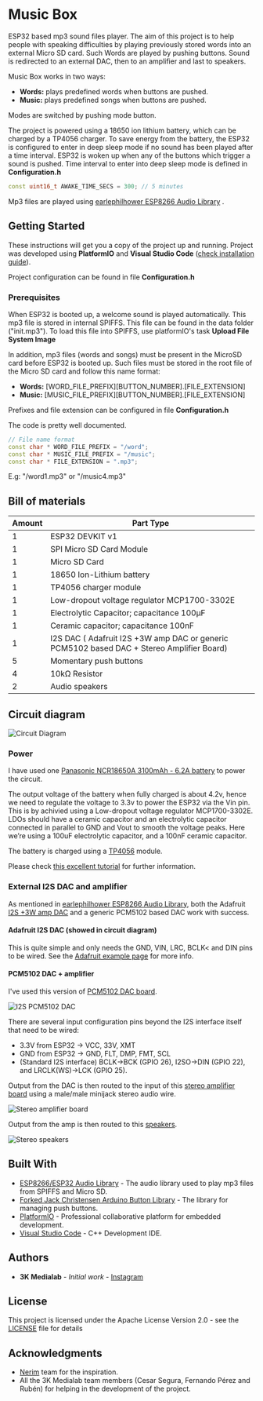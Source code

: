 # Music Box

ESP32 based mp3 sound files player. The aim of this project is to help people with speaking difficulties by playing previously stored words into an external Micro SD card. Such Words are played by pushing buttons. Sound is redirected to an external DAC, then to an amplifier and last to speakers.

Music Box works in two ways:

* **Words:** plays predefined words when buttons are pushed.
* **Music:** plays predefined songs when buttons are pushed.

Modes are switched by pushing mode button.

The project is powered using a 18650 ion lithium battery, which can be charged by a TP4056 charger. To save energy from the battery, the ESP32 is configured to enter in deep sleep mode if no sound has been played after a time interval. ESP32 is woken up when any of the buttons which trigger a sound is pushed. Time interval to enter into deep sleep mode is defined in **Configuration.h**

```c++
const uint16_t AWAKE_TIME_SECS = 300; // 5 minutes
```

Mp3 files are played using [earlephilhower ESP8266 Audio Library](https://www.addicore.com/TP4056-Charger-and-Protection-Module-p/ad310.htm) .

## Getting Started

These instructions will get you a copy of the project up and running. Project was developed using **PlatformIO** and **Visual Studio Code** ([check installation guide](https://platformio.org/install/ide?install=vscode)).

Project configuration can be found in file **Configuration.h**

### Prerequisites

When ESP32 is booted up, a welcome sound is played automatically. This mp3 file is stored in internal SPIFFS. This file can be found in the data folder ("init.mp3"). To load this file into SPIFFS, use platformIO's task **Upload File System Image**

In addition, mp3 files (words and songs) must be present in the MicroSD card before ESP32 is booted up. Such files must be stored in the root file of the Micro SD card and follow this name format:

* **Words:** [WORD_FILE_PREFIX][BUTTON_NUMBER].[FILE_EXTENSION]
* **Music:** [MUSIC_FILE_PREFIX][BUTTON_NUMBER].[FILE_EXTENSION]

Prefixes and file extension can be configured in file **Configuration.h**

The code is pretty well documented.

```c++
// File name format
const char * WORD_FILE_PREFIX = "/word";
const char * MUSIC_FILE_PREFIX = "/music";
const char * FILE_EXTENSION = ".mp3";
```

E.g: "/word1.mp3" or "/music4.mp3"

## Bill of materials

Amount | Part Type
------------ | -------------
 1 | ESP32 DEVKIT v1
 1 | SPI Micro SD Card Module
 1 | Micro SD Card
 1 | 18650 Ion-Lithium battery
 1 | TP4056 charger module
 1 | Low-dropout voltage regulator MCP1700-3302E
 1 | Electrolytic Capacitor; capacitance 100μF
 1 | Ceramic capacitor; capacitance 100nF
 1 | I2S DAC ( Adafruit I2S +3W amp DAC or generic PCM5102 based DAC + Stereo Amplifier Board)
 5 | Momentary push buttons
 4 | 10kΩ Resistor
 2 | Audio speakers

## Circuit diagram

![Circuit Diagram](/resources/CircuitDiagram.jpg)

### Power

I have used one [Panasonic NCR18650A 3100mAh - 6.2A battery](https://www.nkon.nl/es/panasonic-ncr18650a.html) to power the circuit.

The output voltage of the battery when fully charged is about 4.2v, hence we need to regulate the voltage to 3.3v to power the ESP32 via the Vin pin. This is by achivied using a Low-dropout voltage regulator MCP1700-3302E. LDOs should have a ceramic capacitor and an electrolytic capacitor connected in parallel to GND and Vout to smooth the voltage peaks. Here we’re using a 100uF electrolytic capacitor, and a 100nF ceramic capacitor.

The battery is charged using a [TP4056](https://www.addicore.com/TP4056-Charger-and-Protection-Module-p/ad310.htm) module.

Please check [this excellent tutorial](https://randomnerdtutorials.com/power-esp32-esp8266-solar-panels-battery-level-monitoring/) for further information.

### External I2S DAC and amplifier

As mentioned in [earlephilhower ESP8266 Audio Library](https://github.com/earlephilhower/ESP8266Audio), both the Adafruit [I2S +3W amp DAC](https://www.adafruit.com/product/3006) and a generic PCM5102 based DAC work with success.

#### Adafruit I2S DAC (showed in circuit diagram)

This is quite simple and only needs the GND, VIN, LRC, BCLK< and DIN pins to be wired. See the [Adafruit example page](https://learn.adafruit.com/adafruit-max98357-i2s-class-d-mono-amp) for more info.

#### PCM5102 DAC + amplifier

I've used this version of [PCM5102 DAC board](https://es.aliexpress.com/item/4000049720221.html?spm=a2g0o.productlist.0.0.57561484X5uWZL&algo_pvid=95811dec-fc4c-4f61-b2d6-5426af2ae936&algo_expid=95811dec-fc4c-4f61-b2d6-5426af2ae936-0&btsid=0b0a22a415966238166423401e6702&ws_ab_test=searchweb0_0,searchweb201602_,searchweb201603_).

![I2S PCM5102 DAC](/resources/I2S_PCM5102_DAC.jpg)

There are several input configuration pins beyond the I2S interface itself that need to be wired:

* 3.3V from ESP32 -> VCC, 33V, XMT
* GND from ESP32 -> GND, FLT, DMP, FMT, SCL
* (Standard I2S interface) BCLK->BCK (GPIO 26), I2SO->DIN (GPIO 22), and LRCLK(WS)->LCK (GPIO 25).

Output from the DAC is then routed to the input of this [stereo amplifier board](https://es.aliexpress.com/item/32792986879.html?spm=a2g0s.9042311.0.0.274263c0m19beD) using a male/male minijack stereo audio wire.

![Stereo amplifier board](/resources/stereo_amplifier.JPG)

Output from the amp is then routed to this [speakers](https://es.aliexpress.com/item/33001758564.html?spm=a2g0s.9042311.0.0.274263c08rWGcV).

![Stereo speakers](/resources/stereo_speakers.JPG)

## Built With

* [ESP8266/ESP32 Audio Library](https://github.com/earlephilhower/ESP8266Audio) - The audio library used to play mp3 files from SPIFFS and Micro SD.
* [Forked Jack Christensen Arduino Button Library](https://github.com/JChristensen/JC_Button) - The library for managing push buttons.
* [PlatformIO](https://platformio.org/) - Professional collaborative platform for embedded development.
* [Visual Studio Code](https://code.visualstudio.com/) - C++ Development IDE.

## Authors

* **3K Medialab** - *Initial work* - [Instagram](https://www.instagram.com/3kmedialab)

## License

This project is licensed under the Apache License Version 2.0 - see the [LICENSE](LICENSE) file for details

## Acknowledgments

* [Nerim](https://www.nerim.es/) team for the inspiration.
* All the 3K Medialab team members (Cesar Segura, Fernando Pérez and Rubén) for helping in the development of the project.
